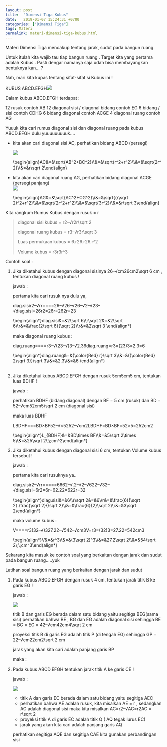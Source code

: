 ```yaml
---
layout: post
title:  "Dimensi Tiga Kubus"
date:   2019-01-07 15:24:31 +0700
categories: ["Dimensi Tiga"]
tags: Materi
permalink: materi-dimensi-tiga-kubus.html
---
```




Materi Dimensi Tiga mencakup tentang jarak, sudut pada bangun ruang.

Untuk itulah kita wajib tau tiap bangun ruang . Target kita yang pertama adalah Kubus . Pasti dengar namanya saja udah bisa membayangkan bentuknya kan… ?

Nah, mari kita kupas tentang sifat-sifat si Kubus ini !

KUBUS ABCD.EFGH![](http://www.meetmath.com/media/posts/1/responsive/kubus01-xs.jpg)

Dalam kubus ABCD.EFGH terdapat :

12 rusuk contoh AB 12 diagonal sisi / diagonal bidang contoh EG 6 bidang / sisi contoh CDHG 6 bidang diagonal contoh ACGE 4 diagonal ruang contoh AG

Yuuuk kita cari rumus diagonal sisi dan diagonal ruang pada kubus ABCD.EFGH dulu yuuuuuuuuuk….

*   kita akan cari diagonal sisi AC, perhatikan bidang ABCD (persegi)  
      
    ![](http://www.meetmath.com/media/posts/1/responsive/kubus-xs.png)  
      
    
    
    \\begin{align}AC&=&\\sqrt{AB^2+BC^2}\\\\&=&\\sqrt{r^2+r^2}\\\\&=&\\sqrt{2r^2}\\\\&=&r\\sqrt 2\\end{align}

  
  

*   kita akan cari diagonal ruang AG, perhatikan bidang diagonal ACGE (persegi panjang)  
    ![](http://www.meetmath.com/media/posts/1/responsive/kubus2-xs.jpg)  
    
    
    \\begin{align}AG&=&\\sqrt{AC^2+CG^2}\\\\&=&\\sqrt{(r\\sqrt 2)^2+r^2}\\\\&=&\\sqrt{2r^2+r^2}\\\\&=&\\sqrt{3r^2}\\\\&=&r\\sqrt 3\\end{align}

Kita rangkum Rumus Kubus dengan rusuk = r

> diagonal sisi kubus = r2–√r2r\\sqrt 2
> 
> diagonal ruang kubus = r3–√r3r\\sqrt 3
> 
> Luas permukaan kubus = 6.r26.r26.r^2
> 
> Volume kubus = r3r3r^3

Contoh soal :

1.  Jika diketahui kubus dengan diagonal sisinya 26–√cm26cm2\\sqrt 6 cm , tentukan diagonal ruang kubus !
    
    jawab :
    
    pertama kita cari rusuk nya dulu ya,
    
    diag.sisir2–√rr\=\=\=\=26–√26–√26–√2–√23–√diag.sisi\=26r2\=26r\=262r\=23
    
    \\begin{align\*}diag.sisi&=&2\\sqrt 6\\\\r\\sqrt 2&=&2\\sqrt 6\\\\r&=&\\frac{2\\sqrt 6}{\\sqrt 2}\\\\r&=&2\\sqrt 3 \\end{align\*} 
    
    maka diagonal ruang kubus :
    
    diag.ruang\=\=\=\=r3–√(23–√)3–√2.36diag.ruang\=r3\=(23)3\=2.3\=6
    
    \\begin{align\*}diag.ruang&=&{\\color{Red} r}\\sqrt 3\\\\&=&({\\color{Red} 2\\sqrt 3})\\sqrt 3\\\\&=&2.3\\\\&=&6 \\end{align\*}  
     
    
2.  Jika diketahui kubus ABCD.EFGH dengan rusuk 5cm5cm5 cm, tentukan luas BDHF !
    
    jawab :
    
    perhatikan BDHF (bidang diagonal) dengan BF = 5 cm (rusuk) dan BD = 52–√cm52cm5\\sqrt 2 cm (diagonal sisi)
    
    maka luas BDHF
    
    LBDHF\=\=\=BD×BF52–√×5252–√cm2LBDHF\=BD×BF\=52×5\=252cm2
    
    \\begin{align\*}L\_{BDHF}&=&BD\\times BF\\\\&=&5\\sqrt 2\\times 5\\\\&=&25\\sqrt 2\\;\\;cm^2\\end{align\*} 
    
3.  Jika diketahui kubus dengan diagonal sisi 6 cm, tentukan Volume kubus tersebut !
    
    jawab :
    
    pertama kita cari rusuknya ya..   
    
    diag.sisir2–√rr\=\=\=\=\=6662–√.2–√2–√622–√32–√diag.sisi\=6r2\=6r\=62.22\=622r\=32
    
    \\begin{align\*}diag.sisi&=&6\\\\r\\sqrt 2&=&6\\\\r&=&\\frac{6}{\\sqrt 2}.\\frac{\\sqrt 2}{\\sqrt 2}\\\\&=&\\frac{6}{2}\\sqrt 2\\\\r&=&3\\sqrt 2\\end{align\*}  
      
    maka volume kubus :  
    
    V\=\=\=\=r3(32–√)327.22–√542–√cm3V\=r3\=(32)3\=27.22\=542cm3
    
    \\begin{align\*}V&=&r^3\\\\&=&(3\\sqrt 2)^3\\\\&=&27.2\\sqrt 2\\\\&=&54\\sqrt 2\\;\\;cm^3\\end{align\*}  
      
    

Sekarang kita masuk ke contoh soal yang berkaitan dengan jarak dan sudut pada bangun ruang…..yuk

Latihan soal bangun ruang yang berkaitan dengan jarak dan sudut

1.  Pada kubus ABCD.EFGH dengan rusuk 4 cm, tentukan jarak titik B ke garis EG !
    
    jawab :
    
    ![](http://www.meetmath.com/media/posts/1/responsive/kubus0-xs.jpg)
    
    titik B dan garis EG berada dalam satu bidang yaitu segitiga BEG(sama sisi) perhatikan bahwa BE , BG dan EG adalah diagonal sisi sehingga BE = BG = EG = 42–√cm42cm4\\sqrt 2 cm
    
    proyeksi titik B di garis EG adalah titik P (di tengah EG) sehingga GP = 22–√cm22cm2\\sqrt 2 cm
    
    jarak yang akan kita cari adalah panjang garis BP
    
    maka :
    
2.  Pada kubus ABCD.EFGH tentukan jarak titik A ke garis CE !
    
    jawab :
    
    ![](http://www.meetmath.com/media/posts/1/responsive/kubus0-xs.jpg)
    
    *   titik A dan garis EC berada dalam satu bidang yaitu segitiga AEC
    *   perhatikan bahwa AE adalah rusuk, kita misalkan AE = r , sedangkan AC adalah diagonal sisi maka kita misalkan AC\=r2–√AC\=r2AC = r\\sqrt 2
    *   proyeksi titik A di garis EC adalah titik Q ( AQ tegak lurus EC)
    *   jarak yang akan kita cari adalah panjang garis AQ
    
    perhatikan segitiga AQE dan segitiga CAE kita gunakan perbandingan sisi